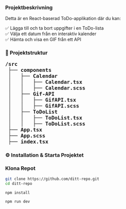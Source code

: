 <h3>Projektbeskrivning</h3>
Detta är en React-baserad ToDo-applikation där du kan:

✅ Lägga till och ta bort uppgifter i en ToDo-lista</br>
✅ Välja ett datum från en interaktiv kalender</br>
✅ Hämta och visa en GIF från ett API</br>


<h3>📂 Projektstruktur</h13> </br>
<pre>/src
 ├── components
 │   ├── Calendar
 │   │   ├── Calendar.tsx
 │   │   ├── Calendar.scss
 │   ├── Gif-API
 │   │   ├── GifAPI.tsx
 │   │   ├── GifAPI.scss
 │   ├── ToDoList
 │   │   ├── ToDoList.tsx
 │   │   ├── ToDoList.scss
 ├── App.tsx
 ├── App.scss
 ├── index.tsx
</pre>

<h3>⚙️ Installation & Starta Projektet</h3>

### Klona Repot

```bash
git clone https://github.com/ditt-repo.git
cd ditt-repo
```
```bash
npm install
```
```bash
npm run dev
```
